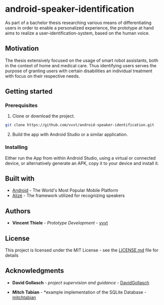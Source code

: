 # android-speaker-identification

As part of a bachelor thesis researching various means of differentiating users in order to enable a personalized experience, the prototype at hand aims to realize a user-identification-system, based on the human voice.

## Motivation

The thesis extensively focused on the usage of smart robot assistants, both in the context of home and medical care. Thus identifying users serves the purpose of granting users with certain disabilities an individual treatment with focus on their respective needs.

## Getting started

### Prerequisites

1. Clone or download the project.

```bash
git clone https://github.com/vvvt/android-speaker-identification.git
```

2. Build the app with Android Studio or a similar application.

### Installing

Either run the App from within Android Studio, using a virtual or connected device, or alternatively generate an APK, copy it to your device and install it.

## Built with

* [Android](https://www.android.com/) - The World's Most Popular Mobile Platform
* [Alizé](https://github.com/ALIZE-Speaker-Recognition/android-alize) - The framework utilized for recognizing speakers

## Authors

* **Vincent Thiele** - *Prototype Development* - [vvvt](https://github.com/vvvt)

## License

This project is licensed under the MIT License - see the [LICENSE.md](LICENSE.md) file for details

## Acknowledgments

* **David Gollasch** - *project supervision and guidance* - [DavidGollasch](https://github.com/DavidGollasch)

* **Mitch Tabian** - *example implementation of the SQLite Database - [mitchtabian](https://github.com/mitchtabian)
